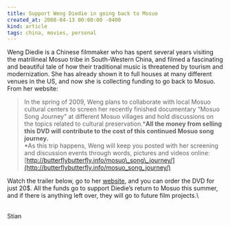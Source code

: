 ```yaml
---
title: Support Weng Diedie in going back to Mosuo
created_at: 2008-04-13 00:00:00 -0400
kind: article
tags: china, movies, personal
---
```


Weng Diedie is a Chinese filmmaker who has spent several years visiting
the matrilineal Mosuo tribe in South-Western China, and filmed a
fascinating and beautiful tale of how their traditional music is
threatened by tourism and modernization. She has already shown it to
full houses at many different venues in the US, and now she is
collecting funding to go back to Mosuo. From her website:

> In the spring of 2009, Weng plans to collaborate with local Mosuo
> cultural centers to screen her recently finished documentary “Mosuo
> Song Journey” at different Mosuo villages and hold discussions on the
> topics related to cultural preservation.***All the money from selling
> this DVD will contribute to the cost of this continued Mosuo song
> journey.**\
> *As this trip happens, Weng will keep you posted with her screening
> and discussion events through words, pictures and videos online:
> [http://butterflybutterfly.info/mosuo\_song\_journey/](http://butterflybutterfly.info/mosuo_song_journey/)

Watch the trailer below, go to her
[website](http://butterflybutterfly.info/mosuo_song_journey), and you
can order the DVD for just 20\$. All the funds go to support Diedie’s
return to Mosuo this summer, and if there is anything left over, they
will go to future film projects.\

\
 Stian
